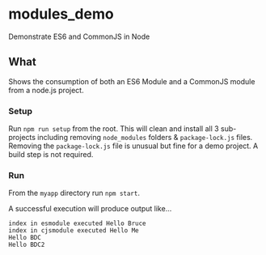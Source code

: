 # modules_demo
Demonstrate ES6 and CommonJS in Node

## What

Shows the consumption of both an ES6 Module and a CommonJS module from a node.js project.

### Setup

Run `npm run setup` from the root. This will clean and install all 3 sub-projects including removing `node_modules` folders & `package-lock.js` files. Removing the `package-lock.js` file is unusual but fine for a demo project. A build step is not required. 

### Run

From the `myapp` directory run `npm start`.

A successful execution will produce output like...

```
index in esmodule executed Hello Bruce
index in cjsmodule executed Hello Me
Hello BDC
Hello BDC2
```